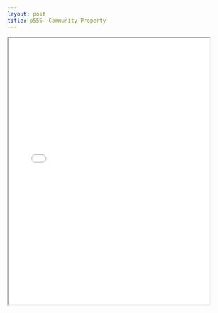 ```yaml
---
layout: post
title: p555--Community-Property
---
```


<div class="pdf-container">
<iframe src="/ea//_pdf-2-md/p555--Community-Property.pdf" height="600" width="90%" allowFullScreen="true"></iframe>
</div>

